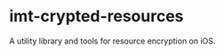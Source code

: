 imt-crypted-resources
=====================

A utility library and tools for resource encryption on iOS.
